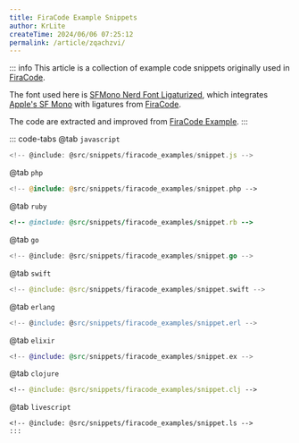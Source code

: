 ```yaml
---
title: FiraCode Example Snippets
author: KrLite
createTime: 2024/06/06 07:25:12
permalink: /article/zqachzvi/
---
```


::: info
This article is a collection of example code snippets originally used in [FiraCode](https://github.com/tonsky/FiraCode).

The font used here is [SFMono Nerd Font Ligaturized](https://github.com/shaunsingh/SFMono-Nerd-Font-Ligaturized), which integrates [Apple's SF Mono](https://developer.apple.com/fonts/) with ligatures from [FiraCode](https://github.com/tonsky/FiraCode).

The code are extracted and improved from [FiraCode Example](https://github.com/tonsky/FiraCode/tree/master#how-does-it-look).
:::

<!-- more -->

::: code-tabs
@tab `javascript`
```javascript
<!-- @include: @src/snippets/firacode_examples/snippet.js -->
```

@tab `php`
```php
<!-- @include: @src/snippets/firacode_examples/snippet.php -->
```

@tab `ruby`
```ruby
<!-- @include: @src/snippets/firacode_examples/snippet.rb -->
```

@tab `go`
```go
<!-- @include: @src/snippets/firacode_examples/snippet.go -->
```

@tab `swift`
```swift
<!-- @include: @src/snippets/firacode_examples/snippet.swift -->
```

@tab `erlang`
```erlang
<!-- @include: @src/snippets/firacode_examples/snippet.erl -->
```

@tab `elixir`
```elixir
<!-- @include: @src/snippets/firacode_examples/snippet.ex -->
```

@tab `clojure`
```clojure
<!-- @include: @src/snippets/firacode_examples/snippet.clj -->
```

@tab `livescript`
```livescript
<!-- @include: @src/snippets/firacode_examples/snippet.ls -->
:::
